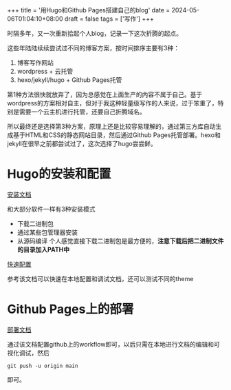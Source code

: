 +++
title = '用Hugo和Github Pages搭建自己的blog'
date = 2024-05-06T01:04:10+08:00
draft = false
tags = ['写作']
+++

时隔多年，又一次重新拾起个人blog，记录一下这次折腾的起点。

这些年陆陆续续尝试过不同的博客方案，按时间排序主要有3种：
1. 博客写作网站
2. wordpress + 云托管
3. hexo/jekyll/hugo + Github Pages托管

第1种方法很快就放弃了，因为总感觉在上面生产的内容不属于自己。基于wordpress的方案相对自主，但对于我这种轻量级写作的人来说，过于笨重了，特别是需要一个云主机进行托管，还要自己折腾域名。

所以最终还是选择第3种方案，原理上还是比较容易理解的，通过第三方库自动生成基于HTML和CSS的静态网站目录，然后通过Github Pages托管部署。hexo和jekyll在很早之前都尝试过了，这次选择了hugo尝尝鲜。

# Hugo的安装和配置
[安装文档](https://gohugo.io/installation/)

和大部分软件一样有3种安装模式
* 下载二进制包
* 通过某些包管理器安装
* 从源码编译
个人感觉直接下载二进制包是最方便的，**注意下载后把二进制文件的目录加入PATH中**

[快速配置](https://gohugo.io/getting-started/quick-start/)

参考该文档可以快速在本地配置和调试文档，还可以测试不同的theme

# Github Pages上的部署
[部署文档](https://gohugo.io/hosting-and-deployment/hosting-on-github/)

通过该文档配置github上的workflow即可，以后只需在本地进行文档的编辑和可视化调试，然后
```
git push -u origin main
```
即可。